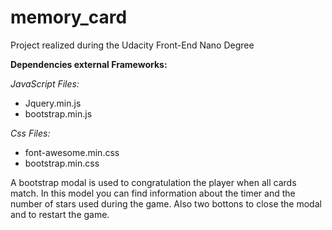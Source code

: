 # memory_card
Project realized during the Udacity Front-End Nano Degree

**Dependencies external Frameworks:**

_JavaScript Files:_
- Jquery.min.js
- bootstrap.min.js

_Css Files:_
- font-awesome.min.css
- bootstrap.min.css


A bootstrap modal is used to congratulation the player when all cards match. In this model you can find information about the timer and the number of stars used during the game. Also two bottons to close the modal and to restart the game. 

